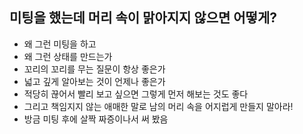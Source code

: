 ## 미팅을 했는데 머리 속이 맑아지지 않으면 어떻게?
- 왜 그런 미팅을 하고
- 왜 그런 상태를 만드는가
- 꼬리의 꼬리를 무는 질문이 항상 좋은가
- 넓고 깊게 알아보는 것이 언제나 좋은가
- 적당히 끊어서 빨리 보고 싶으면 그렇게 먼저 해보는 것도 좋다
- 그리고 책임지지 않는 애매한 말로 남의 머리 속을 어지럽게 만들지 말아라!
- 방금 미팅 후에 살짝 짜증이나서 써 봤음